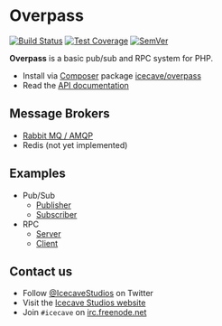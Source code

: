 # Overpass

[![Build Status]](https://travis-ci.org/IcecaveStudios/overpass)
[![Test Coverage]](https://coveralls.io/r/IcecaveStudios/overpass?branch=develop)
[![SemVer]](http://semver.org)

**Overpass** is a basic pub/sub and RPC system for PHP.

* Install via [Composer](http://getcomposer.org) package [icecave/overpass](https://packagist.org/packages/icecave/overpass)
* Read the [API documentation](http://icecavestudios.github.io/overpass/artifacts/documentation/api/)

## Message Brokers

* [Rabbit MQ / AMQP](src/Amqp)
* Redis (not yet implemented)

## Examples

* Pub/Sub
  * [Publisher](examples/pubsub-publisher)
  * [Subscriber](examples/pubsub-subscriber)
* RPC
  * [Server](examples/rpc-server)
  * [Client](examples/rpc-client)

## Contact us

* Follow [@IcecaveStudios](https://twitter.com/IcecaveStudios) on Twitter
* Visit the [Icecave Studios website](http://icecave.com.au)
* Join `#icecave` on [irc.freenode.net](http://webchat.freenode.net?channels=icecave)

<!-- references -->
[Build Status]: http://img.shields.io/travis/IcecaveStudios/overpass/develop.svg?style=flat-square
[Test Coverage]: http://img.shields.io/coveralls/IcecaveStudios/overpass/develop.svg?style=flat-square
[SemVer]: http://img.shields.io/:semver-0.3.3-yellow.svg?style=flat-square
